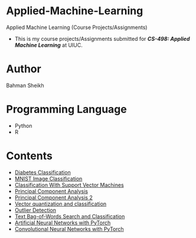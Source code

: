 # Applied-Machine-Learning
Applied Machine Learning (Course Projects/Assignments)

- This is my course projects/Assignments submitted for ***CS-498: Applied Machine Learning*** at UIUC.

# Author
Bahman Sheikh

# Programming Language
- Python
- R

# Contents
- [Diabetes Classification](https://github.com/SheikhBahman/Applied-Machine-Learning/tree/master/Diabetes%20Classification)
- [MNIST Image Classification](https://github.com/SheikhBahman/Applied-Machine-Learning/tree/master/MNIST%20Image%20Classification)
- [Classification With Support Vector Machines](https://github.com/SheikhBahman/Applied-Machine-Learning/tree/master/Classification%20With%20Support%20Vector%20Machines)
- [Principal Component Analysis](https://github.com/SheikhBahman/Applied-Machine-Learning/tree/master/Principal%20Component%20Analysis)
- [Principal Component Analysis 2](https://github.com/SheikhBahman/Applied-Machine-Learning/tree/master/Principal%20Component%20Analysis%202)
- [Vector quantization and classification](https://github.com/SheikhBahman/Applied-Machine-Learning/tree/master/Vector%20quantization%20and%20classification)
- [Outlier Detection](https://github.com/SheikhBahman/Applied-Machine-Learning/tree/master/Outlier%20Detection)
- [Text Bag-of-Words Search and Classification](https://github.com/SheikhBahman/Applied-Machine-Learning/tree/master/Text%20Bag-of-Words%20Search%20and%20Classification)
- [Artificial Neural Networks with PyTorch](https://github.com/SheikhBahman/Applied-Machine-Learning/tree/master/Artificial%20Neural%20Networks%20with%20PyTorch)
- [Convolutional Neural Networks with PyTorch](https://github.com/SheikhBahman/Applied-Machine-Learning/tree/master/Convolutional%20Neural%20Networks%20with%20PyTorch)

